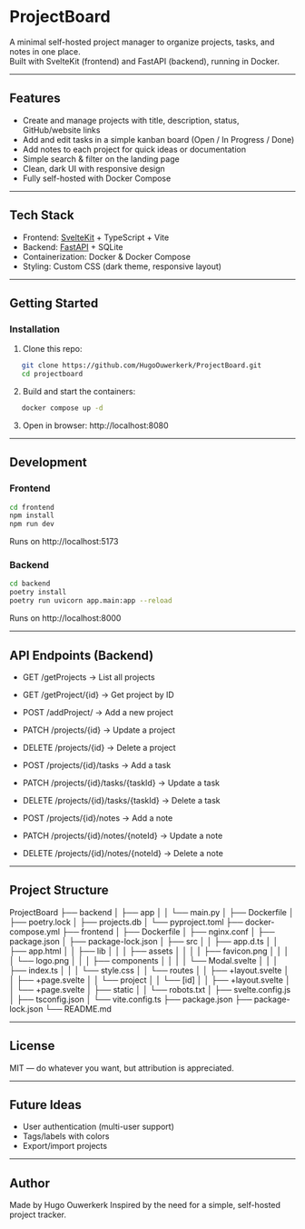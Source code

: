 # ProjectBoard

A minimal self-hosted project manager to organize projects, tasks, and notes in one place.  
Built with SvelteKit (frontend) and FastAPI (backend), running in Docker.

---

## Features

- Create and manage projects with title, description, status, GitHub/website links
- Add and edit tasks in a simple kanban board (Open / In Progress / Done)
- Add notes to each project for quick ideas or documentation
- Simple search & filter on the landing page
- Clean, dark UI with responsive design
- Fully self-hosted with Docker Compose

---

## Tech Stack

- Frontend: [SvelteKit](https://kit.svelte.dev/) + TypeScript + Vite  
- Backend: [FastAPI](https://fastapi.tiangolo.com/) + SQLite  
- Containerization: Docker & Docker Compose  
- Styling: Custom CSS (dark theme, responsive layout)

---

## Getting Started

### Installation

1. Clone this repo:
```bash
   git clone https://github.com/HugoOuwerkerk/ProjectBoard.git
   cd projectboard
```
2. Build and start the containers:
```bash
   docker compose up -d
```

3. Open in browser:
   http://localhost:8080

---

## Development

### Frontend
```bash
cd frontend
npm install
npm run dev
```
Runs on http://localhost:5173

### Backend
```bash
cd backend  
poetry install  
poetry run uvicorn app.main:app --reload  
```
Runs on http://localhost:8000

---

## API Endpoints (Backend)

- GET /getProjects → List all projects  
- GET /getProject/{id} → Get project by ID  
- POST /addProject/ → Add a new project  
- PATCH /projects/{id} → Update a project  
- DELETE /projects/{id} → Delete a project  

- POST /projects/{id}/tasks → Add a task  
- PATCH /projects/{id}/tasks/{taskId} → Update a task  
- DELETE /projects/{id}/tasks/{taskId} → Delete a task  

- POST /projects/{id}/notes → Add a note  
- PATCH /projects/{id}/notes/{noteId} → Update a note  
- DELETE /projects/{id}/notes/{noteId} → Delete a note  

---

## Project Structure

ProjectBoard
├── backend
│   ├── app
│   │   └── main.py
│   ├── Dockerfile
│   ├── poetry.lock
│   ├── projects.db
│   └── pyproject.toml
├── docker-compose.yml
├── frontend
│   ├── Dockerfile
│   ├── nginx.conf
│   ├── package.json
│   ├── package-lock.json
│   ├── src
│   │   ├── app.d.ts
│   │   ├── app.html
│   │   ├── lib
│   │   │   ├── assets
│   │   │   │   ├── favicon.png
│   │   │   │   └── logo.png
│   │   │   ├── components
│   │   │   │   └── Modal.svelte
│   │   │   ├── index.ts
│   │   │   └── style.css
│   │   └── routes
│   │       ├── +layout.svelte
│   │       ├── +page.svelte
│   │       └── project
│   │           └── [id]
│   │               ├── +layout.svelte
│   │               └── +page.svelte
│   ├── static
│   │   └── robots.txt
│   ├── svelte.config.js
│   ├── tsconfig.json
│   └── vite.config.ts
├── package.json
├── package-lock.json
└── README.md

---

## License

MIT — do whatever you want, but attribution is appreciated.

---

## Future Ideas

- User authentication (multi-user support)  
- Tags/labels with colors  
- Export/import projects  
---

## Author

Made by Hugo Ouwerkerk
Inspired by the need for a simple, self-hosted project tracker.
